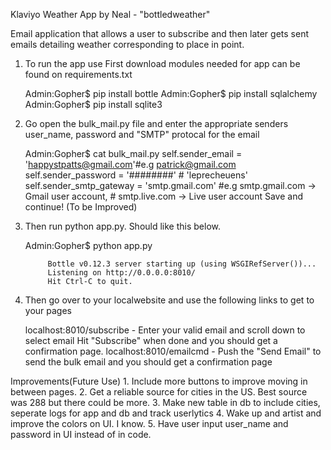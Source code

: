 Klaviyo Weather App by Neal - "bottledweather"

Email application that allows a user to subscribe and then later gets sent emails detailing
weather corresponding to place in point.

1. To run the app use
   First download modules needed for app can be found on requirements.txt

   Admin:Gopher$  pip install bottle
   Admin:Gopher$  pip install sqlalchemy
   Admin:Gopher$  pip install sqlite3


2. Go open the bulk_mail.py file and enter the appropriate senders user_name, password and
   "SMTP" protocal for the email

    Admin:Gopher$ cat bulk_mail.py
    self.sender_email = 'happystpatts@gmail.com'#e.g patrick@gmail.com
    self.sender_password =  '########'           #   'leprecheuens'
    self.sender_smtp_gateway = 'smtp.gmail.com' #e.g smtp.gmail.com -> Gmail user account,
                                                 #   smtp.live.com -> Live user account
    Save and continue!
    (To be Improved)

2. Then run python app.py. Should like this below.

    Admin:Gopher$ python app.py

            Bottle v0.12.3 server starting up (using WSGIRefServer())...
            Listening on http://0.0.0.0:8010/
            Hit Ctrl-C to quit.

3.  Then go over to your localwebsite and use the following links to get to your pages

     localhost:8010/subscribe - Enter your valid email and scroll down to select email
                                Hit "Subscribe" when done and you should get a confirmation page.
     localhost:8010/emailcmd - Push the "Send Email" to send the bulk email and you should
                               get a confirmation page

Improvements(Future Use)
    1. Include more buttons to improve moving in between pages.
    2. Get a reliable source for cities in the US. Best source was 288 but there could be more.
    3. Make new table in db to include cities, seperate logs for app and db and track userlytics
    4. Wake up and artist and improve the colors on UI. I know.
    5. Have user input user_name and password in UI instead of in code.
